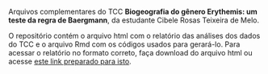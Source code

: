 Arquivos complementares do TCC **Biogeografia do gênero Erythemis: um teste da regra de Baergmann**, da estudante Cibele Rosas Teixeira de Melo.

O repositório contém o arquivo html com o relatório das análises dos dados do TCC e o arquivo Rmd com os códigos usados para gerará-lo. Para acessar o relatório no formato correto, faça download do arquivo html ou acesse [este link preparado para isto](https://rawgit.com/marcosvital/LEQ_UFAL/master/analise_dos_dados_do_TCC.html).
